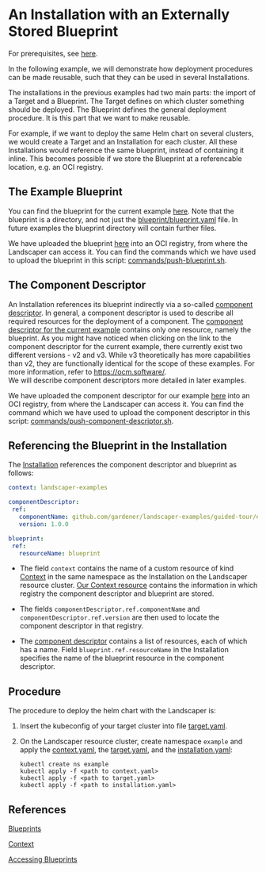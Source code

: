 # An Installation with an Externally Stored Blueprint

For prerequisites, see [here](../../README.md#prerequisites-and-basic-definitions).

In the following example, we will demonstrate how deployment procedures can be made reusable, such that they can be used in several Installations.

The installations in the previous examples had two main parts: the import of a Target and a Blueprint. The Target defines on which cluster something should be deployed. The Blueprint defines the general deployment procedure. It is this part that we want to make reusable. 

For example, if we want to deploy the same Helm chart on several clusters, we would create a Target and an Installation for each cluster. All these Installations would reference the same blueprint, instead of containing it inline. This becomes possible if we store the Blueprint at a referencable location, e.g. an OCI registry.

## The Example Blueprint

You can find the blueprint for the current example [here](./blueprint). Note that the blueprint is a directory, and not just the [blueprint/blueprint.yaml](./blueprint/blueprint.yaml) file. In future examples the blueprint directory will contain further files.

We have uploaded the blueprint
[here](https://eu.gcr.io/gardener-project/landscaper/examples/blueprints/guided-tour/external-blueprint) into an OCI registry, from where the Landscaper can access it. You can find the commands which we have used to upload the blueprint in this script: [commands/push-blueprint.sh](./commands/push-blueprint.sh).


## The Component Descriptor

An Installation references its blueprint indirectly via a so-called [component descriptor](../../../concepts/Glossary.md#_component-descriptor_). In general, a component descriptor is used to describe all required resources for the deployment of a component. The [component descriptor for the current example](component-descriptor) contains only one resource, namely the 
blueprint. As you might have noticed when clicking on the link to the component descriptor for the current example, there currently exist two different versions - v2 and v3. While v3 theoretically has more capabilities than v2, they are functionally identical for the scope of these examples. For more information, refer to https://ocm.software/.   
We will describe component descriptors more detailed in later examples.

We have uploaded the component descriptor for our example [here](https://eu.gcr.io/gardener-project/landscaper/examples/component-descriptors/github.com/gardener/landscaper-examples/guided-tour/external-blueprint) into an OCI registry, from where the Landscaper can access it. You can find the command which we have used to upload the component descriptor in this script: 
[commands/push-component-descriptor.sh](./commands/push-component-descriptor.sh).


## Referencing the Blueprint in the Installation

The [Installation](./installation/installation.yaml) references the component descriptor and blueprint as follows:  

```yaml
context: landscaper-examples

componentDescriptor:
 ref:
   componentName: github.com/gardener/landscaper-examples/guided-tour/external-blueprint
   version: 1.0.0

blueprint:
 ref:
   resourceName: blueprint
```

- The field `context` contains the name of a custom resource of kind [Context](../../../usage/Context.md) in the same namespace as the Installation on the Landscaper resource cluster. [Our Context resource](./installation/context.yaml) contains the information in which registry the component descriptor and blueprint are stored.

- The fields `componentDescriptor.ref.componentName` and `componentDescriptor.ref.version` are then used to locate the component descriptor in that registry.

- The [component descriptor](component-descriptor) contains a list of resources, each of which has a name. Field `blueprint.ref.resourceName` in the Installation specifies the name of the blueprint resource in the component descriptor. 


## Procedure

The procedure to deploy the helm chart with the Landscaper is:

1. Insert the kubeconfig of your target cluster into file [target.yaml](installation/target.yaml).

2. On the Landscaper resource cluster, create namespace `example` and apply the [context.yaml](./installation/context.yaml), the [target.yaml](installation/target.yaml), and the [installation.yaml](installation/installation.yaml):

   ```shell
   kubectl create ns example
   kubectl apply -f <path to context.yaml>
   kubectl apply -f <path to target.yaml>
   kubectl apply -f <path to installation.yaml>
   ```


## References 

[Blueprints](../../../usage/Blueprints.md)

[Context](../../../usage/Context.md)

[Accessing Blueprints](../../../usage/AccessingBlueprints.md)
